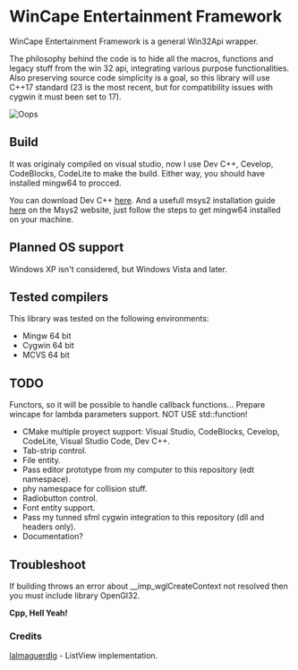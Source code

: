 # WinCape Entertainment Framework

WinCape Entertainment Framework is a general Win32Api wrapper. 

The philosophy behind the code is to hide all the macros, functions and legacy stuff from the win 32 api, integrating various purpose functionalities. Also preserving source code simplicity is a goal, so this library will use C++17 standard (23 is the most recent, but for compatibility issues with cygwin it must been set to 17).

![Oops](https://res.cloudinary.com/dc5vwax2d/image/upload/v1659298089/CapturaWinCape_l5knoe.png "Little Showcase Window")

## Build

It was originaly compiled on visual studio, now I use Dev C++, Cevelop, CodeBlocks, CodeLite to make the build. Either way, you should have installed mingw64 to procced. 

You can download Dev C++ [here](https://sourceforge.net/projects/dev-cpp/files/Binaries/Dev-C%2B%2B%204.9.9.2/devcpp-4.9.9.2_setup.exe/download).
And a usefull msys2 installation guide [here](https://www.msys2.org/) on the Msys2 website, just follow the steps to get mingw64 installed on your machine.

## Planned OS support

Windows XP isn't considered, but Windows Vista and later.

## Tested compilers

This library was tested on the following environments:
* Mingw 64 bit
* Cygwin 64 bit
* MCVS 64 bit

## TODO

Functors, so it will be possible to handle callback functions... Prepare wincape for lambda parameters support. NOT USE std::function!
* CMake multiple proyect support: Visual Studio, CodeBlocks, Cevelop, CodeLite, Visual Studio Code, Dev C++.
* Tab-strip control.
* File entity.
* Pass editor prototype from my computer to this repository (edt namespace).
* phy namespace for collision stuff.
* Radiobutton control.
* Font entity support.
* Pass my tunned sfml cygwin integration to this repository (dll and headers only).
* Documentation?

## Troubleshoot

If building throws an error about __imp_wglCreateContext not resolved then you must include library OpenGl32.

**Cpp, Hell Yeah!**

### Credits

[lalmaguerdlg](https://github.com/lalmaguerdlg) - ListView implementation.
